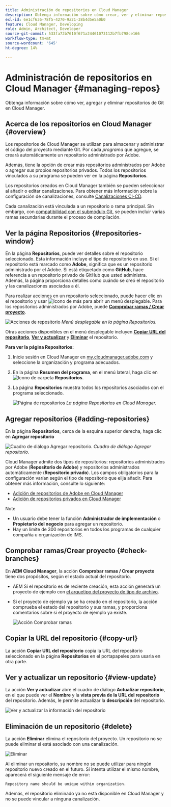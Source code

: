 ```yaml
---
title: Administración de repositorios en Cloud Manager
description: Obtenga información sobre cómo crear, ver y eliminar repositorios de GIT en Cloud Manager.
exl-id: 6e1cf636-78f5-4270-9a21-38b4d5e5a0b0
feature: Cloud Manager, Developing
role: Admin, Architect, Developer
source-git-commit: 533fa72b7610f671a24461073112b7fb798ce166
workflow-type: tm+mt
source-wordcount: '645'
ht-degree: 14%

---
```



# Administración de repositorios en Cloud Manager {#managing-repos}

Obtenga información sobre cómo ver, agregar y eliminar repositorios de Git en Cloud Manager.

## Acerca de los repositorios en Cloud Manager {#overview}

Los repositorios de Cloud Manager se utilizan para almacenar y administrar el código del proyecto mediante Git. Por cada *programa* que agregue, se creará automáticamente un repositorio administrado por Adobe.

Además, tiene la opción de crear más repositorios administrados por Adobe o agregar sus propios repositorios privados. Todos los repositorios vinculados a su programa se pueden ver en la página **Repositorios**.

Los repositorios creados en Cloud Manager también se pueden seleccionar al añadir o editar canalizaciones. Para obtener más información sobre la configuración de canalizaciones, consulte [Canalizaciones CI-CD](/help/implementing/cloud-manager/configuring-pipelines/introduction-ci-cd-pipelines.md).

Cada canalización está vinculada a un repositorio o rama principal. Sin embargo, con [compatibilidad con el submódulo Git](git-submodules.md), se pueden incluir varias ramas secundarias durante el proceso de compilación.

## Ver la página Repositorios {#repositories-window}

En la página **Repositorios**, puede ver detalles sobre el repositorio seleccionado. Esta información incluye el tipo de repositorio en uso. Si el repositorio está marcado como **Adobe**, significa que es un repositorio administrado por el Adobe. Si está etiquetado como **GitHub**, hace referencia a un repositorio privado de GitHub que usted administra. Además, la página proporciona detalles como cuándo se creó el repositorio y las canalizaciones asociadas a él.

Para realizar acciones en un repositorio seleccionado, puede hacer clic en el repositorio y usar ![Icono de más](https://spectrum.adobe.com/static/icons/workflow_18/Smock_More_18_N.svg) para abrir un menú desplegable. Para los repositorios administrados por Adobe, puede **[Comprobar ramas / Crear proyecto](#check-branches)**.

![Acciones de repositorio](assets/repository-actions.png)
*Menú desplegable en la página Repositorios.*

Otras acciones disponibles en el menú desplegable incluyen **[Copiar URL del repositorio](#copy-url)**, **[Ver y actualizar](#view-update)** y **[Eliminar](#delete)** el repositorio.

**Para ver la página Repositorios:**

1. Inicie sesión en Cloud Manager en [my.cloudmanager.adobe.com](https://my.cloudmanager.adobe.com/) y seleccione la organización y programa adecuados.

1. En la página **Resumen del programa**, en el menú lateral, haga clic en ![Icono de carpeta](https://spectrum.adobe.com/static/icons/workflow_18/Smock_Folder_18_N.svg) **Repositorios**.

1. La página **Repositorios** muestra todos los repositorios asociados con el programa seleccionado.

   ![Página de repositorios](assets/repositories.png)
   *La página Repositorios en Cloud Manager.*

## Agregar repositorios {#adding-repositories}

En la página **Repositorios**, cerca de la esquina superior derecha, haga clic en **Agregar repositorio**

![Cuadro de diálogo Agregar repositorio.](assets/repository-add.png)
*Cuadro de diálogo Agregar repositorio.*

Cloud Manager admite dos tipos de repositorios: repositorios administrados por Adobe (**Repositorio de Adobe**) y repositorios administrados automáticamente (**Repositorio privado**). Los campos obligatorios para la configuración varían según el tipo de repositorio que elija añadir. Para obtener más información, consulte lo siguiente:

* [Adición de repositorios de Adobe en Cloud Manager](adobe-repositories.md)
* [Adición de repositorios privados en Cloud Manager](private-repositories.md)

>[!NOTE]
>
>* Un usuario debe tener la función **Administrador de implementación** o **Propietario del negocio** para agregar un repositorio.
>* Hay un límite de 300 repositorios en todos los programas de cualquier compañía u organización de IMS.


## Comprobar ramas/Crear proyecto {#check-branches}

En **AEM Cloud Manager**, la acción **Comprobar ramas / Crear proyecto** tiene dos propósitos, según el estado actual del repositorio.

* AEM Si el repositorio es de reciente creación, esta acción generará un proyecto de ejemplo con [el arquetipo del proyecto de tipo de archivo](https://experienceleague.adobe.com/es/docs/experience-manager-core-components/using/developing/archetype/overview).
* Si el proyecto de ejemplo ya se ha creado en el repositorio, la acción comprueba el estado del repositorio y sus ramas, y proporciona comentarios sobre si el proyecto de ejemplo ya existe.

  ![Acción Comprobar ramas](assets/check-branches.png)

## Copiar la URL del repositorio {#copy-url}

La acción **Copiar URL del repositorio** copia la URL del repositorio seleccionado en la página **Repositorios** en el portapapeles para usarla en otra parte.

## Ver y actualizar un repositorio {#view-update}

La acción **Ver y actualizar** abre el cuadro de diálogo **Actualizar repositorio**, en el que puede ver el **Nombre** y la **vista previa de la URL del repositorio** del repositorio. Además, le permite actualizar la **descripción** del repositorio.

![Ver y actualizar la información del repositorio](assets/repository-view-update.png)

## Eliminación de un repositorio {#delete}

La acción **Eliminar** elimina el repositorio del proyecto. Un repositorio no se puede eliminar si está asociado con una canalización.

![Eliminar](assets/repository-delete.png)

Al eliminar un repositorio, su nombre no se puede utilizar para ningún repositorio nuevo creado en el futuro. Si intenta utilizar el mismo nombre, aparecerá el siguiente mensaje de error:

`Repository name should be unique within organization.`

Además, el repositorio eliminado ya no está disponible en Cloud Manager y no se puede vincular a ninguna canalización.

